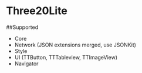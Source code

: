 # Three20Lite

##Supported

- Core
- Network (JSON extensions merged, use JSONKit)
- Style
- UI (TTButton, TTTableview, TTImageView)
- Navigator


